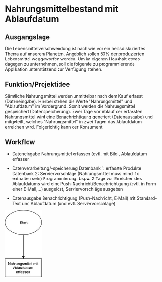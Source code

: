 # Nahrungsmittelbestand mit Ablaufdatum

## Ausgangslage
Die Lebensmittelverschwendung ist nach wie vor ein heissdiskutiertes Thema auf unserem Planeten. Angeblich sollen 50% der produzierten Lebensmittel weggeworfen werden. Um im eigenen Haushalt etwas dagegen zu unternehmen, soll die folgende zu programmierende Applikation unterstützend zur Verfügung stehen. 

## Funktion/Projektidee
Sämtliche Nahrungsmittel werden unmittelbar nach dem Kauf erfasst (Dateneingabe). Hierbei stehen die Werte "Nahrungsmittel" und "Ablaufdatum" im Vordergrund. Somit werden die Nahrungsmittel gespeichert (Datenspeicherung). Zwei Tage vor Ablauf der erfassten Nahrungsmittel wird eine Benachrichtigung generiert (Datenausgabe) und mitgeteilt, welches "Nahrungsmittel" in zwei Tagen das Ablaufdatum erreichen wird. Folgerichtig kann der Konsument 

## Workflow

* Dateneingabe
Nahrungsmittel erfassen (evtl. mit Bild), Ablaufdatum erfassen

* Datenverarbeitung/-speicherung
Datenbank 1: erfasste Produkte
Datenbank 2: Serviervorschläge (Nahrungsmittel muss mind. 1x enthalten sein)
Programmierung: bspw. 2 Tage vor Erreichen des Ablaufdatums wird eine Push-Nachricht/Benachrichtigung (evtl. in Form einer E-Mail,…) ausgelöst, Serviervorschläge ausgeben
	
* Datenausgabe
Benachrichtigung (Push-Nachricht, E-Mail) mit Standard-Text und Ablaufdatum (und evtl. Serviervorschläge)


![Ablaufdiagramm](Ablaufdiagramm.jpg)